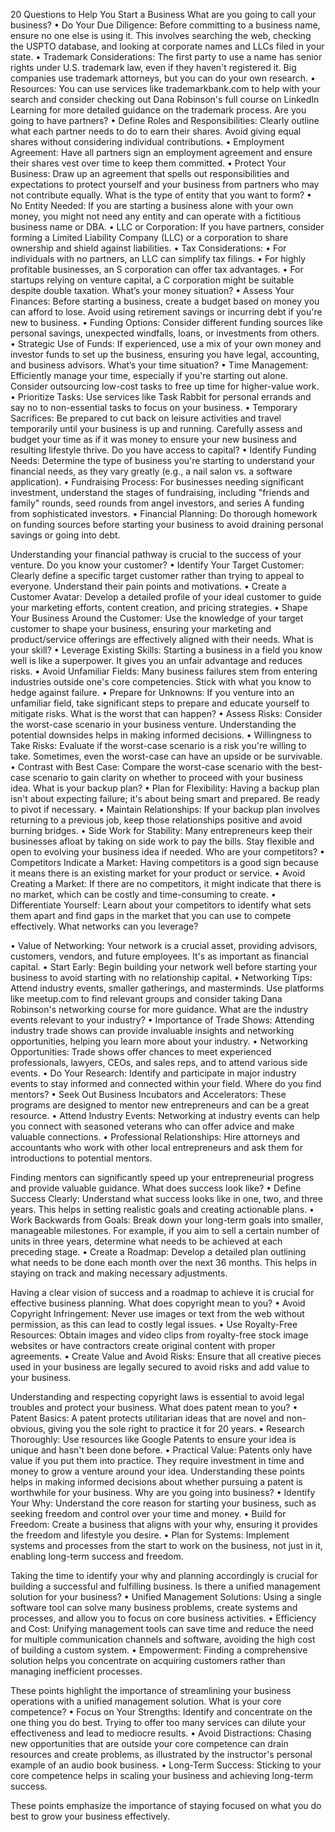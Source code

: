 20 Questions to Help You Start a Business
What are you going to call your business?
•	Do Your Due Diligence: Before committing to a business name, ensure no one else is using it. This involves searching the web, checking the USPTO database, and looking at corporate names and LLCs filed in your state. 
•	Trademark Considerations: The first party to use a name has senior rights under U.S. trademark law, even if they haven't registered it. Big companies use trademark attorneys, but you can do your own research. 
•	Resources: You can use services like trademarkbank.com to help with your search and consider checking out Dana Robinson's full course on LinkedIn Learning for more detailed guidance on the trademark process. 
Are you going to have partners?
•	Define Roles and Responsibilities: Clearly outline what each partner needs to do to earn their shares. Avoid giving equal shares without considering individual contributions. 
•	Employment Agreement: Have all partners sign an employment agreement and ensure their shares vest over time to keep them committed. 
•	Protect Your Business: Draw up an agreement that spells out responsibilities and expectations to protect yourself and your business from partners who may not contribute equally. 
What is the type of entity that you want to form?
•  No Entity Needed: If you are starting a business alone with your own money, you might not need any entity and can operate with a fictitious business name or DBA. 
•  LLC or Corporation: If you have partners, consider forming a Limited Liability Company (LLC) or a corporation to share ownership and shield against liabilities. 
•  Tax Considerations:
•	For individuals with no partners, an LLC can simplify tax filings. 
•	For highly profitable businesses, an S corporation can offer tax advantages. 
•	For startups relying on venture capital, a C corporation might be suitable despite double taxation. 
What’s your money situation?
•	Assess Your Finances: Before starting a business, create a budget based on money you can afford to lose. Avoid using retirement savings or incurring debt if you're new to business. 
•	Funding Options: Consider different funding sources like personal savings, unexpected windfalls, loans, or investments from others. 
•	Strategic Use of Funds: If experienced, use a mix of your own money and investor funds to set up the business, ensuring you have legal, accounting, and business advisors. 
What’s your time situation?
•	Time Management: Efficiently manage your time, especially if you're starting out alone. Consider outsourcing low-cost tasks to free up time for higher-value work. 
•	Prioritize Tasks: Use services like Task Rabbit for personal errands and say no to non-essential tasks to focus on your business. 
•	Temporary Sacrifices: Be prepared to cut back on leisure activities and travel temporarily until your business is up and running. 
Carefully assess and budget your time as if it was money to ensure your new business and resulting lifestyle thrive.
Do you have access to capital?
•	Identify Funding Needs: Determine the type of business you're starting to understand your financial needs, as they vary greatly (e.g., a nail salon vs. a software application). 
•	Fundraising Process: For businesses needing significant investment, understand the stages of fundraising, including "friends and family" rounds, seed rounds from angel investors, and series A funding from sophisticated investors. 
•	Financial Planning: Do thorough homework on funding sources before starting your business to avoid draining personal savings or going into debt. 

Understanding your financial pathway is crucial to the success of your venture.
Do you know your customer?
•	Identify Your Target Customer: Clearly define a specific target customer rather than trying to appeal to everyone. Understand their pain points and motivations. 
•	Create a Customer Avatar: Develop a detailed profile of your ideal customer to guide your marketing efforts, content creation, and pricing strategies. 
•	Shape Your Business Around the Customer: Use the knowledge of your target customer to shape your business, ensuring your marketing and product/service offerings are effectively aligned with their needs. 
What is your skill?
•	Leverage Existing Skills: Starting a business in a field you know well is like a superpower. It gives you an unfair advantage and reduces risks. 
•	Avoid Unfamiliar Fields: Many business failures stem from entering industries outside one's core competencies. Stick with what you know to hedge against failure. 
•	Prepare for Unknowns: If you venture into an unfamiliar field, take significant steps to prepare and educate yourself to mitigate risks. 
What is the worst that can happen?
•	Assess Risks: Consider the worst-case scenario in your business venture. Understanding the potential downsides helps in making informed decisions. 
•	Willingness to Take Risks: Evaluate if the worst-case scenario is a risk you're willing to take. Sometimes, even the worst-case can have an upside or be survivable. 
•	Contrast with Best Case: Compare the worst-case scenario with the best-case scenario to gain clarity on whether to proceed with your business idea. 
What is your backup plan?
•	Plan for Flexibility: Having a backup plan isn't about expecting failure; it's about being smart and prepared. Be ready to pivot if necessary. 
•	Maintain Relationships: If your backup plan involves returning to a previous job, keep those relationships positive and avoid burning bridges. 
•	Side Work for Stability: Many entrepreneurs keep their businesses afloat by taking on side work to pay the bills. Stay flexible and open to evolving your business idea if needed. 
Who are your competitors?
•	Competitors Indicate a Market: Having competitors is a good sign because it means there is an existing market for your product or service. 
•	Avoid Creating a Market: If there are no competitors, it might indicate that there is no market, which can be costly and time-consuming to create. 
•	Differentiate Yourself: Learn about your competitors to identify what sets them apart and find gaps in the market that you can use to compete effectively. 
What networks can you leverage?

•	Value of Networking: Your network is a crucial asset, providing advisors, customers, vendors, and future employees. It's as important as financial capital. 
•	Start Early: Begin building your network well before starting your business to avoid starting with no relationship capital. 
•	Networking Tips: Attend industry events, smaller gatherings, and masterminds. Use platforms like meetup.com to find relevant groups and consider taking Dana Robinson's networking course for more guidance. 
What are the industry events relevant to your industry?
•	Importance of Trade Shows: Attending industry trade shows can provide invaluable insights and networking opportunities, helping you learn more about your industry. 
•	Networking Opportunities: Trade shows offer chances to meet experienced professionals, lawyers, CEOs, and sales reps, and to attend various side events. 
•	Do Your Research: Identify and participate in major industry events to stay informed and connected within your field. 
Where do you find mentors?
•	Seek Out Business Incubators and Accelerators: These programs are designed to mentor new entrepreneurs and can be a great resource. 
•	Attend Industry Events: Networking at industry events can help you connect with seasoned veterans who can offer advice and make valuable connections. 
•	Professional Relationships: Hire attorneys and accountants who work with other local entrepreneurs and ask them for introductions to potential mentors. 

Finding mentors can significantly speed up your entrepreneurial progress and provide valuable guidance.
What does success look like?
•	Define Success Clearly: Understand what success looks like in one, two, and three years. This helps in setting realistic goals and creating actionable plans. 
•	Work Backwards from Goals: Break down your long-term goals into smaller, manageable milestones. For example, if you aim to sell a certain number of units in three years, determine what needs to be achieved at each preceding stage. 
•	Create a Roadmap: Develop a detailed plan outlining what needs to be done each month over the next 36 months. This helps in staying on track and making necessary adjustments. 

Having a clear vision of success and a roadmap to achieve it is crucial for effective business planning.
What does copyright mean to you?
•	Avoid Copyright Infringement: Never use images or text from the web without permission, as this can lead to costly legal issues. 
•	Use Royalty-Free Resources: Obtain images and video clips from royalty-free stock image websites or have contractors create original content with proper agreements. 
•	Create Value and Avoid Risks: Ensure that all creative pieces used in your business are legally secured to avoid risks and add value to your business. 

Understanding and respecting copyright laws is essential to avoid legal troubles and protect your business.
What does patent mean to you?
•	Patent Basics: A patent protects utilitarian ideas that are novel and non-obvious, giving you the sole right to practice it for 20 years. 
•	Research Thoroughly: Use resources like Google Patents to ensure your idea is unique and hasn't been done before. 
•	Practical Value: Patents only have value if you put them into practice. They require investment in time and money to grow a venture around your idea. 
Understanding these points helps in making informed decisions about whether pursuing a patent is worthwhile for your business.
Why are you going into business?
•	Identify Your Why: Understand the core reason for starting your business, such as seeking freedom and control over your time and money. 
•	Build for Freedom: Create a business that aligns with your why, ensuring it provides the freedom and lifestyle you desire. 
•	Plan for Systems: Implement systems and processes from the start to work on the business, not just in it, enabling long-term success and freedom. 

Taking the time to identify your why and planning accordingly is crucial for building a successful and fulfilling business.
Is there a unified management solution for your business? 
•	Unified Management Solutions: Using a single software tool can solve many business problems, create systems and processes, and allow you to focus on core business activities. 
•	Efficiency and Cost: Unifying management tools can save time and reduce the need for multiple communication channels and software, avoiding the high cost of building a custom system. 
•	Empowerment: Finding a comprehensive solution helps you concentrate on acquiring customers rather than managing inefficient processes. 

These points highlight the importance of streamlining your business operations with a unified management solution.
What is your core competence?
•	Focus on Your Strengths: Identify and concentrate on the one thing you do best. Trying to offer too many services can dilute your effectiveness and lead to mediocre results. 
•	Avoid Distractions: Chasing new opportunities that are outside your core competence can drain resources and create problems, as illustrated by the instructor's personal example of an audio book business. 
•	Long-Term Success: Sticking to your core competence helps in scaling your business and achieving long-term success. 

These points emphasize the importance of staying focused on what you do best to grow your business effectively.

